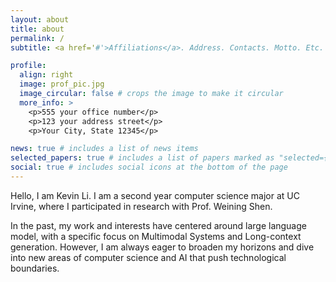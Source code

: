 ```yaml
---
layout: about
title: about
permalink: /
subtitle: <a href='#'>Affiliations</a>. Address. Contacts. Motto. Etc.

profile:
  align: right
  image: prof_pic.jpg
  image_circular: false # crops the image to make it circular
  more_info: >
    <p>555 your office number</p>
    <p>123 your address street</p>
    <p>Your City, State 12345</p>

news: true # includes a list of news items
selected_papers: true # includes a list of papers marked as "selected={true}"
social: true # includes social icons at the bottom of the page
---
```


Hello, I am Kevin Li. I am a second year computer science major at UC Irvine, where I participated in research with Prof. Weining Shen.

In the past, my work and interests have centered around large language model, with a specific focus on Multimodal Systems and Long-context generation. However, I am always eager to broaden my horizons and dive into new areas of computer science and AI that push technological boundaries.